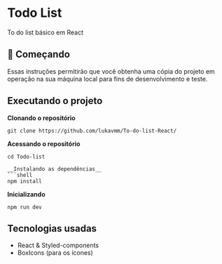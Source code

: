 # Todo List

To do list básico em React

## 🚀 Começando

Essas instruções permitirão que você obtenha uma cópia do projeto em operação na sua máquina local para fins de desenvolvimento e teste.

## Executando o projeto
__Clonando o repositório__
```shell
git clone https://github.com/lukavmm/To-do-list-React/
```
__Acessando o repositório__
```shell
cd Todo-list
```

```
__Instalando as dependências__
```shell
npm install
```
__Inicializando__
```shell
npm run dev
```
## Tecnologias usadas
- React & Styled-components
- BoxIcons (para os ícones)
